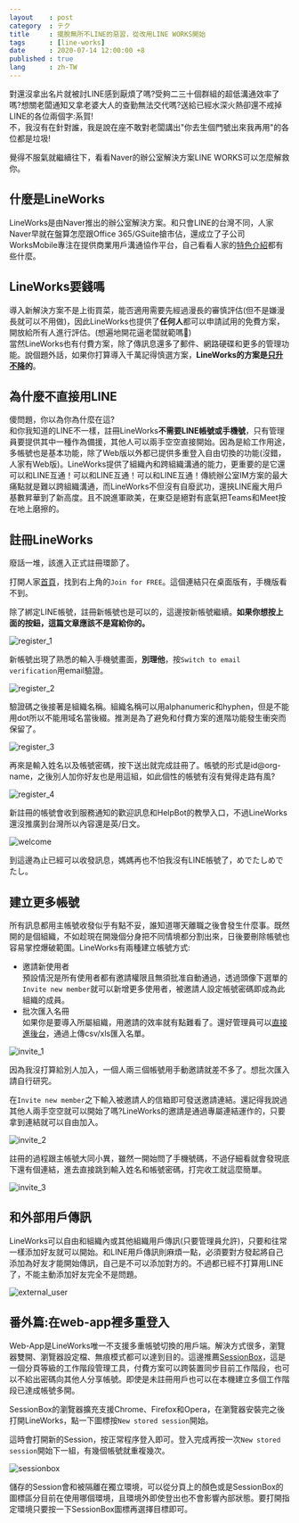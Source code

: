 ```yaml
---
layout    : post
category  : テク
title     : 擺脫無所不LINE的惡習，從改用LINE WORKS開始
tags      : [line-works]
date      : 2020-07-14 12:00:00 +8
published : true
lang      : zh-TW
---
```


對還沒拿出名片就被討LINE感到厭煩了嗎?受夠二三十個群組的超低溝通效率了嗎?想關老闆通知又拿老婆大人的查勤無法交代嗎?送給已經水深火熱卻還不戒掉LINE的各位兩個字:系賀!  
不，我沒有在針對誰，我是說在座不敢對老闆講出"你去生個門號出來我再用"的各位都是垃圾!

覺得不服氣就繼續往下，看看Naver的辦公室解決方案LINE WORKS可以怎麼解救你。

<!--more-->

## 什麼是LineWorks

LineWorks是由Naver推出的辦公室解決方案。和只會LINE的台灣不同，人家Naver早就在盤算怎麼跟Office 365/GSuite搶市佔，還成立了子公司WorksMobile專注在提供商業用戶溝通協作平台，自己看看人家的[特色介紹](https://line.worksmobile.com/jp/en/feature/)都有些什麼。

## LineWorks要錢嗎

導入新解決方案不是上街買菜，能否適用需要先經過漫長的審慎評估(但不是嫌漫長就可以不用做)，因此LineWorks也提供了**任何人**都可以申請試用的免費方案，開放給所有人進行評估。(想遍地開花逼老闆就範嗎🤔)  
當然LineWorks也有付費方案，除了傳訊息還多了郵件、網路硬碟和更多的管理功能。說個題外話，如果你打算導入千萬記得慎選方案，**LineWorks的方案是[只升不降](https://line.worksmobile.com/jp/pricing/#pricingfaq)的**。

## 為什麼不直接用LINE

傻問題，你以為你為什麼在這?  
和你我知道的LINE不一樣，註冊LineWorks**不需要LINE帳號或手機號**，只有管理員要提供其中一種作為備援，其他人可以兩手空空直接開始。因為是給工作用途，多帳號也是基本功能，除了Web版以外都已提供多重登入自由切換的功能(沒錯，人家有Web版)。LineWorks提供了組織內和跨組織溝通的能力，更重要的是它還可以和LINE互通！可以和LINE互通！可以和LINE互通！傳統辦公室IM方案的最大痛點就是難以跨組織溝通，而LineWorks不但沒有自廢武功，還挾LINE龐大用戶基數昇華到了新高度。且不說進軍歐美，在東亞是絕對有底氣把Teams和Meet按在地上磨擦的。

## 註冊LineWorks

廢話一堆，該進入正式註冊環節了。

打開人家[首頁](http://line.worksmobile.com/)，找到右上角的`Join for FREE`。這個連結只在桌面版有，手機版看不到。


除了綁定LINE帳號，註冊新帳號也是可以的，這邊按新帳號繼續。**如果你想按上面的按鈕，這篇文章應該不是寫給你的。**

![register_1](/assets/2020/0714-lineworks/01.png "登入or建立帳號")

新帳號出現了熟悉的輸入手機號畫面，**別理他**，按`Switch to email verification`用email驗證。

![register_2](/assets/2020/0714-lineworks/18.png "手機/email驗證")

驗證碼之後接著是組織名稱。組織名稱可以用alphanumeric和hyphen，但是不能用dot所以不能用域名當後綴。推測是為了避免和付費方案的進階功能發生衝突而保留了。

![register_3](/assets/2020/0714-lineworks/04.png "設定組織名稱")

再來是輸入姓名以及帳號密碼，按下送出就完成註冊了。帳號的形式是id@org-name，之後別人加你好友也是用這組，如此個性的帳號有沒有覺得走路有風?

![register_4](/assets/2020/0714-lineworks/17.png "設定帳號")

新註冊的帳號會收到服務通知的歡迎訊息和HelpBot的教學入口，不過LineWorks還沒推廣到台灣所以內容還是英/日文。

![welcome](/assets/2020/0714-lineworks/08.png)

到這邊為止已經可以收發訊息，媽媽再也不怕我沒有LINE帳號了，めでたしめでたし。

## 建立更多帳號

所有訊息都用主帳號收發似乎有點不妥，誰知道哪天離職之後會發生什麼事。既然開的是個組織，不如趁現在開幾個分身把不同情境都分割出來，日後要刪除帳號也容易掌控爆破範圍。LineWorks有兩種建立帳號方式:

* 邀請新使用者  
  預設情況是所有使用者都有邀請權限且無須批准自動通過，透過頭像下選單的`Invite new member`就可以新增更多使用者，被邀請人設定帳號密碼即成為此組織的成員。
* 批次匯入名冊  
  如果你是要導入所屬組織，用邀請的效率就有點難看了。還好管理員可以[直接進後台](https://common.worksmobile.com/p/admin)，通過上傳csv/xls匯入名單。

![invite_1](/assets/2020/0714-lineworks/09.png)

因為我沒打算給別人加入，一個人兩三個帳號用手動邀請就差不多了。想批次匯入請自行研究。

在`Invite new member`之下輸入被邀請人的信箱即可發送邀請連結。還記得我說過其他人兩手空空就可以開始了嗎?LineWorks的邀請是通過專屬連結運作的，只要拿到連結就可以自由加入。

![invite_2](/assets/2020/0714-lineworks/10.png "發送邀請連結")

註冊的過程跟主帳號大同小異，雖然一開始問了手機號碼，不過仔細看就會發現底下還有個連結，進去直接跳到輸入姓名和帳號密碼，打完收工就這麼簡單。

![invite_3](/assets/2020/0714-lineworks/16.png "建立成員帳號")

## 和外部用戶傳訊

LineWorks可以自由和組織內或其他組織用戶傳訊(只要管理員允許)，只要和往常一樣添加好友就可以開始。和LINE用戶傳訊則麻煩一點，必須要對方發起將自己添加為好友才能開始傳訊，自己是不可以添加對方的。不過都已經不打算用LINE了，不能主動添加好友完全不是問題。

![external_user](/assets/2020/0714-lineworks/14.png)

## 番外篇:在web-app裡多重登入

Web-App是LineWorks唯一不支援多重帳號切換的用戶端。解決方式很多，瀏覽器雙開、瀏覽器設定檔、無痕模式都可以達到目的。這邊推薦[SessionBox](https://sessionbox.io/)，這是一個分頁等級的工作階段管理工具，付費方案可以跨裝置同步目前工作階段，也可以不給出密碼向其他人分享帳號。即使是未註冊用戶也可以在本機建立多個工作階段已達成帳號多開。

SessionBox的瀏覽器擴充支援Chrome、Firefox和Opera，在瀏覽器安裝完之後打開LineWorks，點一下圖標按`New stored session`開始。

這時會打開新的Session，按正常程序登入即可。登入完成再按一次`New stored session`開始下一組，有幾個帳號就重複幾次。

![sessionbox](/assets/2020/0714-lineworks/15.png)

儲存的Session會和被隔離在獨立環境，可以從分頁上的顏色或是SessionBox的圖標區分目前在使用哪個環境，且環境外即使登出也不會影響內部狀態。要打開指定環境只要按一下SessionBox圖標再選擇目標即可。
